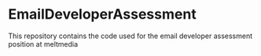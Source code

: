 # EmailDeveloperAssessment
 This repository contains the code used for the email developer assessment position at meltmedia
